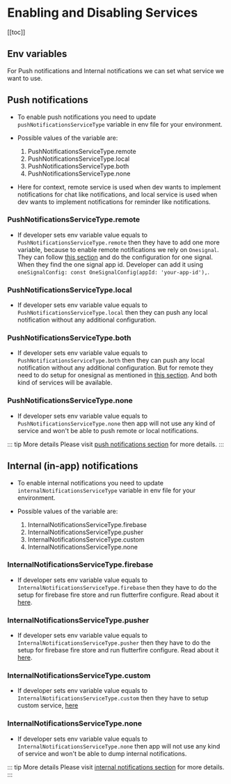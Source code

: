# Enabling and Disabling Services

[[toc]]

## Env variables

For Push notifications and Internal notifications we can set what service we want to use.

## Push notifications

- To enable push notifications you need to update `pushNotificationsServiceType` variable in env file for your environment.

- Possible values of the variable are:
    1. PushNotificationsServiceType.remote
    2. PushNotificationsServiceType.local
    3. PushNotificationsServiceType.both
    4. PushNotificationsServiceType.none

- Here for context, remote service is used when dev wants to implement notifications for chat like notifications, and local service is used when dev wants to implement notifications for reminder like notifications.

### PushNotificationsServiceType.remote

- If developer sets env variable value equals to `PushNotificationsServiceType.remote` then they have to add one more variable, because to enable remote notifications we rely on `Onesignal`. They can follow [this section](./push/services/remote.md#onesignal-setup-and-env-variables) and do the configuration for one signal. When they find the one signal app id. Developer can add it using `oneSignalConfig: const OneSignalConfig(appId: 'your-app-id'),`.

### PushNotificationsServiceType.local

- If developer sets env variable value equals to `PushNotificationsServiceType.local` then they can push any local notification without any additional configuration.

### PushNotificationsServiceType.both

- If developer sets env variable value equals to `PushNotificationsServiceType.both` then they can push any local notification without any additional configuration. But for remote they need to do setup for onesignal as mentioned in [this section](#pushnotificationsservicetyperemote). And both kind of services will be available.

### PushNotificationsServiceType.none

- If developer sets env variable value equals to `PushNotificationsServiceType.none` then app will not use any kind of service and won't be able to push remote or local notifications.

::: tip More details
Please visit [push notifications section](./push/notification.md) for more details.
:::

## Internal (in-app) notifications

- To enable internal notifications you need to update `internalNotificationsServiceType` variable in env file for your environment.

- Possible values of the variable are:
    1. InternalNotificationsServiceType.firebase
    2. InternalNotificationsServiceType.pusher
    3. InternalNotificationsServiceType.custom
    4. InternalNotificationsServiceType.none

### InternalNotificationsServiceType.firebase

- If developer sets env variable value equals to `InternalNotificationsServiceType.firebase` then they have to do the setup for firebase fire store and run flutterfire configure. Read about it [here](./internal/services/firebase.md#integration).

### InternalNotificationsServiceType.pusher

- If developer sets env variable value equals to `InternalNotificationsServiceType.pusher` then they have to do the setup for firebase fire store and run flutterfire configure. Read about it [here](./internal/services/firebase.md#integration).

### InternalNotificationsServiceType.custom

- If developer sets env variable value equals to `InternalNotificationsServiceType.custom` then they have to setup custom service, [here](./internal/services/custom.md)

### InternalNotificationsServiceType.none

- If developer sets env variable value equals to `InternalNotificationsServiceType.none` then app will not use any kind of service and won't be able to dump internal notifications.

::: tip More details
Please visit [internal notifications section](internal/1.notification.md) for more details.
:::
